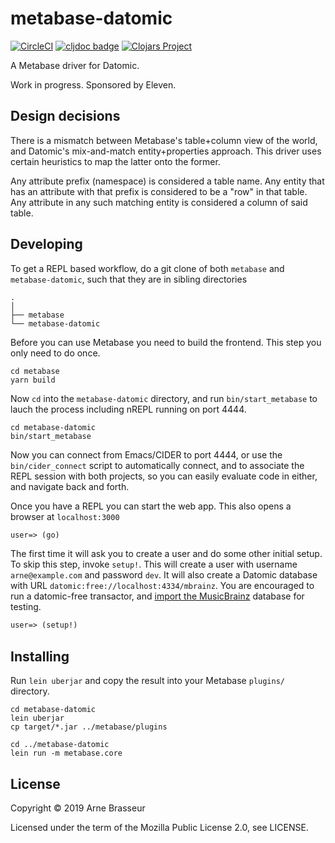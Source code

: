 # metabase-datomic

<!-- badges -->
[![CircleCI](https://circleci.com/gh/plexus/metabase-datomic.svg?style=svg)](https://circleci.com/gh/plexus/metabase-datomic) [![cljdoc badge](https://cljdoc.org/badge/plexus/metabase-datomic)](https://cljdoc.org/d/plexus/metabase-datomic) [![Clojars Project](https://img.shields.io/clojars/v/plexus/metabase-datomic.svg)](https://clojars.org/plexus/metabase-datomic)
<!-- /badges -->

A Metabase driver for Datomic.

Work in progress. Sponsored by Eleven.

## Design decisions

There is a mismatch between Metabase's table+column view of the world, and
Datomic's mix-and-match entity+properties approach. This driver uses certain
heuristics to map the latter onto the former.

Any attribute prefix (namespace) is considered a table name. Any entity that has
an attribute with that prefix is considered to be a "row" in that table. Any
attribute in any such matching entity is considered a column of said table.

## Developing

To get a REPL based workflow, do a git clone of both `metabase` and
`metabase-datomic`, such that they are in sibling directories

```
.
│
├── metabase
└── metabase-datomic
```

Before you can use Metabase you need to build the frontend. This step you only
need to do once.

``` shell
cd metabase
yarn build
```

Now `cd` into the `metabase-datomic` directory, and run `bin/start_metabase` to
lauch the process including nREPL running on port 4444.

``` shell
cd metabase-datomic
bin/start_metabase
```

Now you can connect from Emacs/CIDER to port 4444, or use the
`bin/cider_connect` script to automatically connect, and to associate the REPL
session with both projects, so you can easily evaluate code in either, and
navigate back and forth.

Once you have a REPL you can start the web app. This also opens a browser at
`localhost:3000`

``` clojure
user=> (go)
```

The first time it will ask you to create a user and do some other initial setup.
To skip this step, invoke `setup!`. This will create a user with username
`arne@example.com` and password `dev`. It will also create a Datomic database
with URL `datomic:free://localhost:4334/mbrainz`. You are encouraged to run a
datomic-free transactor, and
[import the MusicBrainz](https://github.com/Datomic/mbrainz-sample)
database for testing.

``` clojure
user=> (setup!)
```

## Installing

Run `lein uberjar` and copy the result into your Metabase `plugins/` directory.

```
cd metabase-datomic
lein uberjar
cp target/*.jar ../metabase/plugins

cd ../metabase-datomic
lein run -m metabase.core
```

## License

Copyright &copy; 2019 Arne Brasseur

Licensed under the term of the Mozilla Public License 2.0, see LICENSE.
